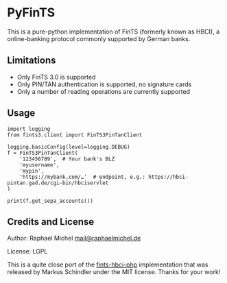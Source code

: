 PyFinTS
=======

This is a pure-python implementation of FinTS (formerly known as HBCI), a
online-banking protocol commonly supported by German banks.

Limitations
-----------

* Only FinTS 3.0 is supported
* Only PIN/TAN authentication is supported, no signature cards
* Only a number of reading operations are currently supported

Usage
-----

    import logging
    from fints3.client import FinTS3PinTanClient

    logging.basicConfig(level=logging.DEBUG)
    f = FinTS3PinTanClient(
        '123456789',  # Your bank's BLZ
        'myusername',
        'mypin',
        'https://mybank.com/…'  # endpoint, e.g.: https://hbci-pintan.gad.de/cgi-bin/hbciservlet
    )

    print(f.get_sepa_accounts())


Credits and License
-------------------

Author: Raphael Michel <mail@raphaelmichel.de>

License: LGPL

This is a quite close port of the [fints-hbci-php](https://github.com/mschindler83/fints-hbci-php)
implementation that was released by Markus Schindler under the MIT license.
Thanks for your work!
